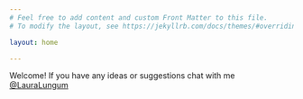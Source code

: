 ```yaml
---
# Feel free to add content and custom Front Matter to this file.
# To modify the layout, see https://jekyllrb.com/docs/themes/#overriding-theme-defaults

layout: home

---
```

Welcome! If you have any ideas or suggestions chat with me [@LauraLungum](https://twitter.com/LauraLungum)

